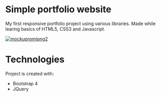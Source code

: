 # Simple portfolio website 
My first responsive portfolio project using various libraries. Made while learing basics of HTML5, CSS3 and Javascript.

<a href="https://ibb.co/9v7Qrbz"><img src="https://i.ibb.co/th9VJqk/mockupromipng2.png" alt="mockupromipng2" border="0"></a>

# Technologies
Project is created with:
- Bootstrap 4
- JQuery
